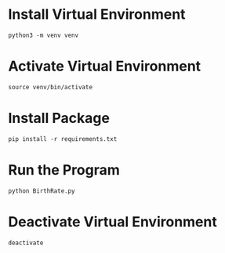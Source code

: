 # Install Virtual Environment
```
python3 -m venv venv
```

# Activate Virtual Environment
```
source venv/bin/activate
```

# Install Package
```
pip install -r requirements.txt
```

# Run the Program
```
python BirthRate.py
```

# Deactivate Virtual Environment
```
deactivate 
```